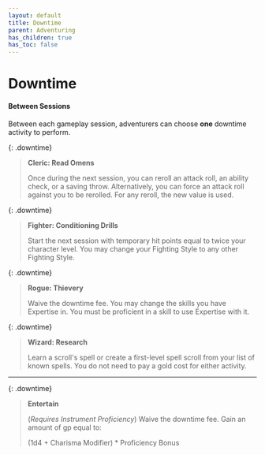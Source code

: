 ```yaml
---
layout: default
title: Downtime
parent: Adventuring
has_children: true
has_toc: false
---
```


# Downtime

#### Between Sessions

Between each gameplay session, adventurers can choose **one** downtime activity to perform.

{: .downtime}
> **Cleric: Read Omens**
> 
> Once during the next session, you can reroll an attack roll, an ability check, or a saving throw. Alternatively, you can force an attack roll against you to be rerolled. For any reroll, the new value is used.

{: .downtime}
> **Fighter: Conditioning Drills**
> 
> Start the next session with temporary hit points equal to twice your character level. You may change your Fighting Style to any other Fighting Style.

{: .downtime}
> **Rogue: Thievery**
> 
> Waive the downtime fee. You may change the skills you have Expertise in. You must be proficient in a skill to use Expertise with it.

{: .downtime}
> **Wizard: Research**
> 
> Learn a scroll's spell or create a first-level spell scroll from your list of known spells. You do not need to pay a gold cost for either activity.

---

{: .downtime}
> **Entertain**
>
> (_Requires Instrument Proficiency_) Waive the downtime fee. Gain an amount of gp equal to:
>
> (1d4 + Charisma Modifier) * Proficiency Bonus
